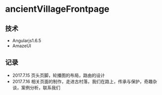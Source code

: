 # ancientVillageFrontpage

## 技术

 - Angularjs1.6.5
 - AmazeUI

## 记录

 - 2017.7.15 页头页脚，轮播图的布局，路由的设计
 - 2017.7.16 相关页面的制作，走进古村落，我们在路上，传承与保护，奇趣杂谈，案例分析，联系我们

